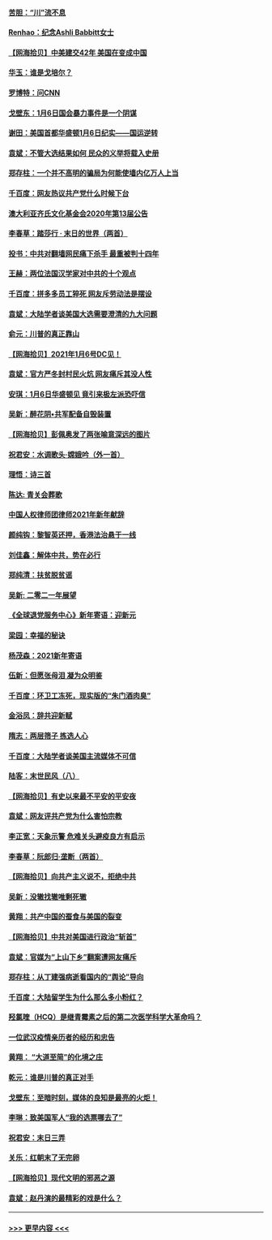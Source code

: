 #### [苦胆：“川”流不息](../pages/nsc993/n12678388.md?t=01110851) 
#### [Renhao：纪念Ashli Babbitt女士](../pages/nsc993/n12678359.md?t=01110851) 
#### [【网海拾贝】中美建交42年 美国在变成中国](../pages/nsc993/n12678324.md?t=01110851) 
#### [华玉：谁是戈培尔？](../pages/nsc993/n12677515.md?t=01110851) 
#### [罗博特：问CNN](../pages/nsc993/n12677172.md?t=01110851) 
#### [戈壁东：1月6日国会暴力事件是一个阴谋](../pages/nsc993/n12674639.md?t=01110851) 
#### [谢田：美国首都华盛顿1月6日纪实——国运逆转](../pages/nsc993/n12673190.md?t=01110851) 
#### [袁斌：不管大选结果如何 民众的义举将载入史册](../pages/nsc993/n12672787.md?t=01110851) 
#### [郑存柱：一个并不高明的骗局为何能使墙内亿万人上当](../pages/nsc993/n12671449.md?t=01110851) 
#### [千百度：网友热议共产党什么时候下台](../pages/nsc993/n12670442.md?t=01110851) 
#### [澳大利亚齐氏文化基金会2020年第13届公告](../pages/nsc993/n12670273.md?t=01110851) 
#### [李春草：踏莎行 · 末日的世界（两首）](../pages/nsc993/n12670253.md?t=01110851) 
#### [投书：中共对翻墙网民痛下杀手 最重被判十四年](../pages/nsc993/n12670190.md?t=01110851) 
#### [王赫：两位法国汉学家对中共的十个观点](../pages/nsc993/n12669593.md?t=01110851) 
#### [千百度：拼多多员工猝死 网友斥劳动法是摆设](../pages/nsc993/n12668081.md?t=01110851) 
#### [袁斌：大陆学者谈美国大选需要澄清的九大问题](../pages/nsc993/n12668023.md?t=01110851) 
#### [俞元：川普的真正靠山](../pages/nsc993/n12668000.md?t=01110851) 
#### [【网海拾贝】2021年1月6号DC见！](../pages/nsc993/n12664957.md?t=01110851) 
#### [袁斌：官方严冬封村民火炕 网友痛斥其没人性](../pages/nsc993/n12664882.md?t=01110851) 
#### [安琪：1月6日华盛顿见 竟引来极左派恐吓信](../pages/nsc993/n12664831.md?t=01110851) 
#### [吴新：醉花阴•共军配备自毁装置](../pages/nsc993/n12664766.md?t=01110851) 
#### [【网海拾贝】彭佩奥发了两张喻意深远的图片](../pages/nsc993/n12663515.md?t=01110851) 
#### [祝君安：水调歌头·嫦娥吟（外一首）](../pages/nsc993/n12663345.md?t=01110851) 
#### [理悟：诗三首](../pages/nsc993/n12663334.md?t=01110851) 
#### [陈达: 青关会葬歌](../pages/nsc993/n12663305.md?t=01110851) 
#### [中国人权律师团律师2021年新年献辞](../pages/nsc993/n12661792.md?t=01110851) 
#### [颜纯钩：黎智英还押，香港法治悬于一线](../pages/nsc993/n12661371.md?t=01110851) 
#### [刘佳鑫：解体中共，势在必行](../pages/nsc993/n12661335.md?t=01110851) 
#### [郑纯清：扶贫脱贫谣](../pages/nsc993/n12658729.md?t=01110851) 
#### [吴新: 二零二一年展望](../pages/nsc993/n12658664.md?t=01110851) 
#### [《全球退党服务中心》新年寄语：迎新元](../pages/nsc993/n12658408.md?t=01110851) 
#### [梁园：幸福的秘诀](../pages/nsc993/n12658061.md?t=01110851) 
#### [杨茂森：2021新年寄语](../pages/nsc993/n12658128.md?t=01110851) 
#### [伍新：但愿张母泪 凝为众明鉴](../pages/nsc993/n12656861.md?t=01110851) 
#### [千百度：环卫工冻死，现实版的“朱门酒肉臭”](../pages/nsc993/n12655588.md?t=01110851) 
#### [金浴凤：辞共迎新赋](../pages/nsc993/n12653369.md?t=01110851) 
#### [隋志：两层筛子 拣选人心](../pages/nsc993/n12653341.md?t=01110851) 
#### [千百度：大陆学者谈美国主流媒体不可信](../pages/nsc993/n12651269.md?t=01110851) 
#### [陆客：末世民风（八）](../pages/nsc993/n12648233.md?t=01110851) 
#### [【网海拾贝】有史以来最不平安的平安夜](../pages/nsc993/n12647164.md?t=01110851) 
#### [袁斌：网友评共产党为什么害怕宗教](../pages/nsc993/n12647003.md?t=01110851) 
#### [李正宽：天象示警 危难关头避疫良方有启示](../pages/nsc993/n12646262.md?t=01110851) 
#### [李春草：阮郎归‧垄断（两首）](../pages/nsc993/n12646302.md?t=01110851) 
#### [【网海拾贝】向共产主义说不，拒绝中共](../pages/nsc993/n12645941.md?t=01110851) 
#### [吴新：没辙找辙唯剩死辙](../pages/nsc993/n12643919.md?t=01110851) 
#### [黄翔：共产中国的蚕食与美国的裂变](../pages/nsc993/n12643727.md?t=01110851) 
#### [【网海拾贝】中共对美国进行政治“斩首”](../pages/nsc993/n12642290.md?t=01110851) 
#### [袁斌：官媒为“上山下乡”翻案遭网友痛斥](../pages/nsc993/n12642071.md?t=01110851) 
#### [郑存柱：从丁建强病逝看国内的“舆论”导向](../pages/nsc993/n12640944.md?t=01110851) 
#### [千百度：大陆留学生为什么那么多小粉红？](../pages/nsc993/n12639306.md?t=01110851) 
#### [羟氯喹（HCQ）是继青霉素之后的第二次医学科学大革命吗？](../pages/nsc993/n12638564.md?t=01110851) 
#### [一位武汉疫情亲历者的经历和忠告](../pages/nsc993/n12639029.md?t=01110851) 
#### [黄翔： “大道至简”的化境之庄](../pages/nsc993/n12637541.md?t=01110851) 
#### [乾元：谁是川普的真正对手](../pages/nsc993/n12637090.md?t=01110851) 
#### [戈壁东：至暗时刻，媒体的良知是最亮的火炬！](../pages/nsc993/n12637042.md?t=01110851) 
#### [李琳：致美国军人“我的选票哪去了”](../pages/nsc993/n12635351.md?t=01110851) 
#### [祝君安：末日三弄](../pages/nsc993/n12635324.md?t=01110851) 
#### [关乐：红朝末了无完卵](../pages/nsc993/n12635315.md?t=01110851) 
#### [【网海拾贝】现代文明的邪恶之源](../pages/nsc993/n12634425.md?t=01110851) 
#### [袁斌：赵丹演的最精彩的戏是什么？](../pages/nsc993/n12633316.md?t=01110851) 

----
#### [ >>> 更早内容 <<< ](../indexes/nsc993-earlier.md)

